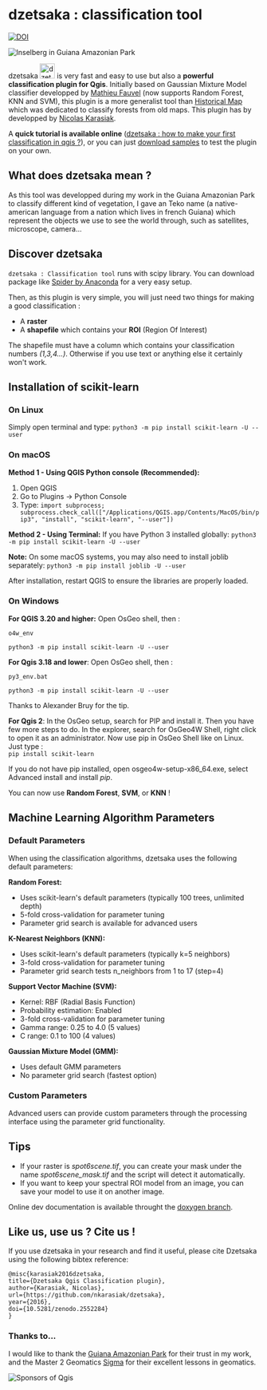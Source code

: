 # dzetsaka : classification tool
[![DOI](https://zenodo.org/badge/59029116.svg)](https://zenodo.org/badge/latestdoi/59029116)

![Inselberg in Guiana Amazonian Park](https://cdn.rawgit.com/lennepkade/dzetsaka/master/img/guyane.jpg)

dzetsaka <img src="https://cdn.rawgit.com/lennepkade/dzetsaka/master/img/icon.png" alt="dzetsaka logo" width="30px"/> is very fast and easy to use but also a **powerful classification plugin for Qgis**. Initially based on Gaussian Mixture Model classifier developped by  [Mathieu Fauvel](http://fauvel.mathieu.free.fr) (now supports Random Forest, KNN and SVM), this plugin is a more generalist tool than [Historical Map](https://github.com/lennepkade/HistoricalMap) which was dedicated to classify forests from old maps.
This plugin has by developped by [Nicolas Karasiak](http://www.karasiak.net/).

A **quick tutorial is available online** ([dzetsaka : how to make your first classification in qgis ?](http://www.karasiak.net/dzetsaka-how-to-make-your-first-classification-in-qgis/)), or you can just [download samples](https://github.com/lennepkade/dzetsaka/archive/docs.zip) to test the plugin on your own.

## What does dzetsaka mean ?
As this tool was developped during my work in the Guiana Amazonian Park to classify different kind of vegetation, I gave an Teko name (a native-american language from a nation which lives in french Guiana) which represent the objects we use to see the world through, such as satellites, microscope, camera... 

## Discover dzetsaka
`dzetsaka : Classification tool` runs with scipy library. You can download package like [Spider by Anaconda](https://docs.continuum.io/anaconda/) for a very easy setup. 

Then, as this plugin is very simple, you will just need two things for making a good classification : 
- A **raster**
- A **shapefile** which contains your **ROI** (Region Of Interest)

The shapefile must have a column which contains your classification numbers *(1,3,4...)*. Otherwise if you use text or anything else it certainly won't work.

## Installation of scikit-learn

### On Linux
Simply open terminal and type: 
`python3 -m pip install scikit-learn -U --user`

### On macOS
**Method 1 - Using QGIS Python console (Recommended):**
1. Open QGIS
2. Go to Plugins → Python Console
3. Type: `import subprocess; subprocess.check_call(["/Applications/QGIS.app/Contents/MacOS/bin/pip3", "install", "scikit-learn", "--user"])`

**Method 2 - Using Terminal:**
If you have Python 3 installed globally:
`python3 -m pip install scikit-learn -U --user`

**Note:** On some macOS systems, you may also need to install joblib separately:
`python3 -m pip install joblib -U --user`

After installation, restart QGIS to ensure the libraries are properly loaded.

### On Windows
**For QGIS 3.20 and higher:** 
Open OsGeo shell, then :

`o4w_env`

`python3 -m pip install scikit-learn -U --user`

**For Qgis 3.18 and lower**: 
Open OsGeo shell, then :

`py3_env.bat`

`python3 -m pip install scikit-learn -U --user`

Thanks to Alexander Bruy for the tip.

**For Qgis 2**:
In the OsGeo setup, search for PIP and install it. Then you have few more steps to do. In the explorer, search for OsGeo4W Shell, right click to open it as an administrator. Now use pip in OsGeo Shell like on Linux. Just type :<br/>
`pip install scikit-learn`

If you do not have pip installed, open osgeo4w-setup-x86_64.exe, select Advanced install and install *pip*.


You can now use **Random Forest**, **SVM**, or **KNN** !

## Machine Learning Algorithm Parameters

### Default Parameters
When using the classification algorithms, dzetsaka uses the following default parameters:

**Random Forest:**
- Uses scikit-learn's default parameters (typically 100 trees, unlimited depth)
- 5-fold cross-validation for parameter tuning
- Parameter grid search is available for advanced users

**K-Nearest Neighbors (KNN):**
- Uses scikit-learn's default parameters (typically k=5 neighbors)
- 3-fold cross-validation for parameter tuning
- Parameter grid search tests n_neighbors from 1 to 17 (step=4)

**Support Vector Machine (SVM):**
- Kernel: RBF (Radial Basis Function)
- Probability estimation: Enabled
- 3-fold cross-validation for parameter tuning
- Gamma range: 0.25 to 4.0 (5 values)
- C range: 0.1 to 100 (4 values)

**Gaussian Mixture Model (GMM):**
- Uses default GMM parameters
- No parameter grid search (fastest option)

### Custom Parameters
Advanced users can provide custom parameters through the processing interface using the parameter grid functionality.

## Tips

- If your raster is *spot6scene.tif*, you can create your mask under the name *spot6scene_mask.tif* and the script will detect it automatically.
- If you want to keep your spectral ROI model from an image, you can save your model to use it on another image.

Online dev documentation is available throught the [doxygen branch](https://rawgit.com/lennepkade/dzetsaka/doxygen/index.html).

## Like us, use us ? Cite us !

If you use dzetsaka in your research and find it useful, please cite Dzetsaka using the following bibtex reference:

```
@misc{karasiak2016dzetsaka,
title={Dzetsaka Qgis Classification plugin},
author={Karasiak, Nicolas},
url={https://github.com/nkarasiak/dzetsaka},
year={2016},
doi={10.5281/zenodo.2552284}
}
```

### Thanks to...
I would like to thank the [Guiana Amazonian Park](http://www.parc-amazonien-guyane.fr/) for their trust in my work, and the Master 2 Geomatics [Sigma](http://sigma.univ-toulouse.fr/en/welcome.html) for their excellent lessons in geomatics.

![Sponsors of Qgis](https://cdn.rawgit.com/lennepkade/dzetsaka/master/img/logo.png)
